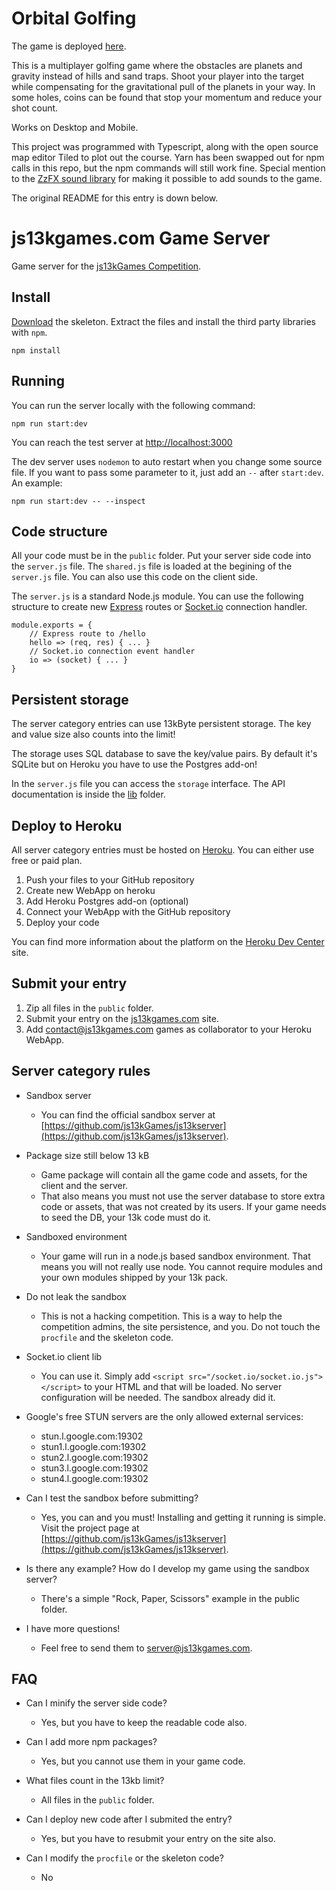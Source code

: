# Orbital Golfing

The game is deployed [here](https://orbital-golfing.herokuapp.com/).

This is a multiplayer golfing game where the obstacles are planets and gravity instead of hills and sand traps.  Shoot your player into the target while compensating for the gravitational pull of the planets in your way.  In some holes, coins can be found that stop your momentum and reduce your shot count.

Works on Desktop and Mobile.

This project was programmed with Typescript, along with the open source map editor Tiled to plot out the course.  Yarn has been swapped out for npm calls in this repo, but the npm commands will still work fine.  Special mention to the [ZzFX sound library](https://github.com/KilledByAPixel/ZzFX) for making it possible to add sounds to the game.

The original README for this entry is down below.

# js13kgames.com Game Server

Game server for the [js13kGames Competition](http://js13kgames.com/).

## Install

[Download](https://github.com/js13kgames/js13kserver/archive/master.zip) the skeleton. Extract the files and install the third party libraries with `npm`.

    npm install

## Running

You can run the server locally with the following command:

    npm run start:dev

You can reach the test server at [http://localhost:3000](http://localhost:3000)

The dev server uses `nodemon` to auto restart when you change some source file. If you want to pass some parameter to it, just add an `--` after `start:dev`. An example:

    npm run start:dev -- --inspect

## Code structure

All your code must be in the `public` folder. Put your server side code into the `server.js` file. The `shared.js` file is loaded at the begining of the `server.js` file. You can also use this code on the client side.

The `server.js` is a standard Node.js module. You can use the following structure to create new [Express](https://expressjs.com/) routes or [Socket.io](https://socket.io/) connection handler.

    module.exports = {
        // Express route to /hello
        hello => (req, res) { ... }
        // Socket.io connection event handler
        io => (socket) { ... }
    }

## Persistent storage

The server category entries can use 13kByte persistent storage. The key and value size also counts into the limit!

The storage uses SQL database to save the key/value pairs. By default it's SQLite but on Heroku you have to use the Postgres add-on!

In the `server.js` file you can access the `storage` interface. The API documentation is inside the [lib](./lib/) folder.

## Deploy to Heroku

All server category entries must be hosted on [Heroku](https://www.heroku.com/). You can either use free or paid plan.

1. Push your files to your GitHub repository
2. Create new WebApp on heroku
3. Add Heroku Postgres add-on (optional)
4. Connect your WebApp with the GitHub repository
5. Deploy your code

You can find more information about the platform on the [Heroku Dev Center](https://devcenter.heroku.com/) site.

## Submit your entry

1. Zip all files in the `public` folder.
2. Submit your entry on the [js13kgames.com](http://js13kgames.com) site.
3. Add [contact@js13kgames.com](mailto:contact@js13kgames.com) games as collaborator to your Heroku WebApp.

## Server category rules

* Sandbox server
  - You can find the official sandbox server at [https://github.com/js13kGames/js13kserver](https://github.com/js13kGames/js13kserver).

* Package size still below 13 kB
  - Game package will contain all the game code and assets, for the client and the server.
  - That also means you must not use the server database to store extra code or assets, that was not created by its users. If your game needs to seed the DB, your 13k code must do it.

* Sandboxed environment
  - Your game will run in a node.js based sandbox environment. That means you will not really use node. You cannot require modules and your own modules shipped by your 13k pack.

* Do not leak the sandbox
  - This is not a hacking competition. This is a way to help the competition admins, the site persistence, and you. Do not touch the `procfile` and the skeleton code.

* Socket.io client lib
  - You can use it. Simply add `<script src="/socket.io/socket.io.js"></script>` to your HTML and that will be loaded. No server configuration will be needed. The sandbox already did it.

* Google's free STUN servers are the only allowed external services:
  * stun.l.google.com:19302
  * stun1.l.google.com:19302
  * stun2.l.google.com:19302
  * stun3.l.google.com:19302
  * stun4.l.google.com:19302


* Can I test the sandbox before submitting?
  - Yes, you can and you must! Installing and getting it running is simple. Visit the project page at [https://github.com/js13kGames/js13kserver](https://github.com/js13kGames/js13kserver).

* Is there any example? How do I develop my game using the sandbox server?
  - There's a simple "Rock, Paper, Scissors" example in the public folder.

* I have more questions!
  - Feel free to send them to [server@js13kgames.com](mailto:server@js13kgames.com).

## FAQ

* Can I minify the server side code?
  - Yes, but you have to keep the readable code also.

* Can I add more npm packages?
  - Yes, but you cannot use them in your game code.

* What files count in the 13kb limit?
  - All files in the `public` folder.

* Can I deploy new code after I submited the entry?
  - Yes, but you have to resubmit your entry on the site also.

* Can I modify the `procfile` or the skeleton code?
  - No

